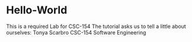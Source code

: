 # Hello-World
This is a required Lab for CSC-154
The tutorial asks us to tell a little about ourselves:
Tonya Scarbro
CSC-154 Software Engineering
